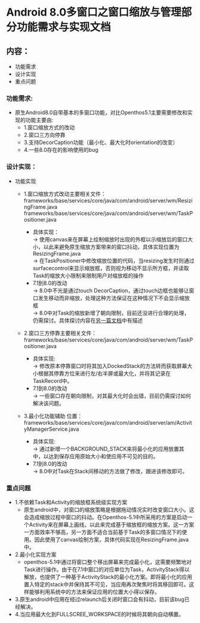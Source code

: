 # Android 8.0多窗口之窗口缩放与管理部分功能需求与实现文档

## 内容：
  - 功能需求
  - 设计实现
  - 重点问题
  
### 功能需求:
  - 原生Android8.0自带基本的多窗口功能，对比Openthos5.1主要需要修改和实现的功能主要由:
    - 1.窗口缩放方式的改动
    - 2.窗口三方向停靠
    - 3.支持DecorCaption功能（最小化、最大化时orientation的改变）
	- 4.一些8.0存在的影响使用的bug
    
### 设计实现：
  - 功能实现
    - 1.窗口缩放方式改动主要相关文件：frameworks/base/services/core/java/com/android/server/wm/ResizingFrame.java frameworks/base/services/core/java/com/android/server/wm/TaskPositioner.java
      - 具体实现：  
       -> 使用canvas来在屏幕上绘制缩放时出现的外框以示缩放后的窗口大小，以此来避免原生缩放方案带来的窗口抖动，具体实现位置为ResizingFrame.java  
       -> 在TaskPositioner中修改缩放位置的代码，当resizing发生时则通过surfacecontrol来显示缩放框，否则视为移动不显示所方框，并读取Task的缩放大小限制来限制用户对缩放框的操作
      - 7.1到8.0的改动  
       -> 8.0中不光是通过touch DecorCaption，通过touch边框也能够让窗口发生移动而非缩放，处理这种方法保证在这种情况下不会显示缩放框  
       -> 8.0中对Task的缩放新增了朝向限制，目前还没进行合理的处理，仍需探讨。具体探讨内容在[另一篇文档](https://github.com/openthos/multiwin-analysis/blob/master/multiwindow/lh/multiwin%E9%83%A8%E5%88%86%E7%A7%BB%E6%A4%8D%E9%97%AE%E9%A2%98.txt)中有描述	 
      
    - 2.窗口三方停靠主要相关文件：frameworks/base/services/core/java/com/android/server/wm/TaskPositioner.java
      - 具体实现:   
      -> 修改原本停靠窗口时将其加入DockedStack的方法转而获取屏幕大小根据其停靠方位来进行左/右半屏或最大化，并将其记录在TaskRecord中。
      - 7.1到8.0的改动  
      -> 一些窗口存在朝向限制，对其最大化时会出错，目前仍需探讨如何解决该问题。
    
    - 3.最小化功能辅助 位置：frameworks/base/services/core/java/com/android/server/am/ActivityManagerService.java
      - 具体实现:    
      -> 通过新增一个BACKGROUND_STACK来将最小化的应用放置其中，以达到保存应用原始大小和使应用不可见的目的。
      - 7.1到8.0的改动  
      -> 8.0中对Task在Stack间移动的方法做了修改，跟进该修改即可。

### 重点问题
  - 1.不依赖Task和Activity的缩放框系统级实现方案
    - 原生android中，对窗口的缩放策略是根据拖动情况实时改变窗口大小。这会造成缩放过程中窗口的抖动。在Openthos-5.1中所采用的方案是启动一个Activity来在屏幕上画线，以此来完成基于缩放框的缩放方案。这一方案一方面效率不够高，另一方面不适合当前基于Task的多窗口情况下的使用。因此使用了canvas绘制方案，具体代码实现在ResizingFrame.java中。
  - 2.最小化实现方案
    - openthos-5.1中通过将窗口整个移出屏幕来完成最小化，这需要频繁地对Task进行操作。由于在7.1中窗口的对应单位为Task，ActivityStack得以解放，也提供了一种基于ActivityStack的最小化方案。即将最小化的应用置入特定的stack中并保持其不可见，当应用再次聚焦时将其移回即可。这样能够利用系统中的方法来保证应用的位置大小得以保存。
  - 3.原生android中应用在经过relaunch后关闭时窗口会有抖动，目前该bug已经解决。
  - 4.当应用最大化到FULLSCREE_WORKSPACE的时候将其朝向自动横置。
